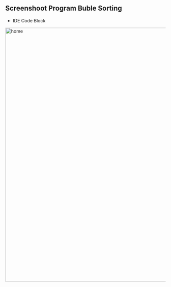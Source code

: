 ## Screenshoot Program Buble Sorting
- IDE Code Block

<img align="center" alt="home" width="800px" src="https://user-images.githubusercontent.com/118826958/203364959-83e0941d-49ea-4e91-8f4b-59cdc56169cb.png" style="padding-right:10px;" />

